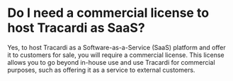 # Do I need a commercial license to host Tracardi as SaaS?

Yes, to host Tracardi as a Software-as-a-Service (SaaS) platform and offer it to customers for sale, you will require a
commercial license. This license allows you to go beyond in-house use and use Tracardi for commercial purposes, such as
offering it as a service to external customers.